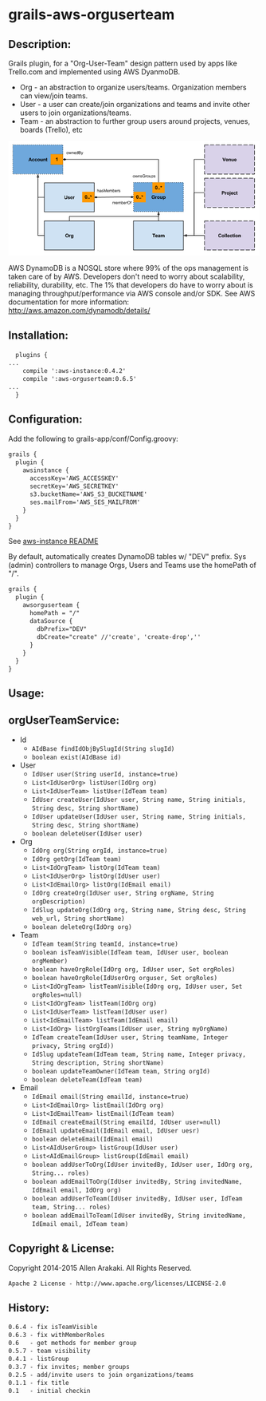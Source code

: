# grails-aws-orguserteam

Description:
--------------
Grails plugin, for a "Org-User-Team" design pattern used by apps like Trello.com and implemented using AWS DyanmoDB.

* Org - an abstraction to organize users/teams.  Organization members can view/join teams.
* User - a user can create/join organizations and teams and invite other users to join organizations/teams.
* Team - an abstraction to further group users around projects, venues, boards (Trello), etc

![Class Diagram](/grails-app/assets/images/OrgUserTeam.png?raw=true "Class Diagram")

AWS DynamoDB is a NOSQL store where 99% of the ops management is taken care of by AWS.  Developers don't need to worry about
scalability, reliability, durability, etc.  The 1% that developers do have to worry about is managing throughput/performance via
AWS console and/or SDK.  See AWS documentation for more information: http://aws.amazon.com/dynamodb/details/

Installation:
--------------
```
  plugins {
...
    compile ':aws-instance:0.4.2'
    compile ':aws-orguserteam:0.6.5'
...
  }
```

Configuration:
--------------
Add the following to grails-app/conf/Config.groovy:
```
grails {
  plugin {
    awsinstance {
      accessKey='AWS_ACCESSKEY'
      secretKey='AWS_SECRETKEY'
      s3.bucketName='AWS_S3_BUCKETNAME'
      ses.mailFrom='AWS_SES_MAILFROM'
    }
  }
}
```
See <a href="https://github.com/ikakara-team/grails-aws-instance">aws-instance README</a>

By default, automatically creates DynamoDB tables w/ "DEV" prefix.  Sys (admin) controllers to manage
Orgs, Users and Teams use the homePath of "/".
```
grails {
  plugin {
    awsorguserteam {
      homePath = "/"
      dataSource {
        dbPrefix="DEV"
        dbCreate="create" //'create', 'create-drop',''
      }
    }
  }
}
```

Usage:
--------------

orgUserTeamService:
--------------
* Id
  * ```AIdBase findIdObjBySlugId(String slugId)```
  * ```boolean exist(AIdBase id)```
* User
  * ```IdUser user(String userId, instance=true)```
  * ```List<IdUserOrg> listUser(IdOrg org)```
  * ```List<IdUserTeam> listUser(IdTeam team)```
  * ```IdUser createUser(IdUser user, String name, String initials, String desc, String shortName)```
  * ```IdUser updateUser(IdUser user, String name, String initials, String desc, String shortName)```
  * ```boolean deleteUser(IdUser user)```
* Org
  * ```IdOrg org(String orgId, instance=true)```
  * ```IdOrg getOrg(IdTeam team)```
  * ```List<IdOrgTeam> listOrg(IdTeam team)```
  * ```List<IdUserOrg> listOrg(IdUser user)```
  * ```List<IdEmailOrg> listOrg(IdEmail email)```
  * ```IdOrg createOrg(IdUser user, String orgName, String orgDescription)```
  * ```IdSlug updateOrg(IdOrg org, String name, String desc, String web_url, String shortName)```
  * ```boolean deleteOrg(IdOrg org)```
* Team
  * ```IdTeam team(String teamId, instance=true)```
  * ```boolean isTeamVisible(IdTeam team, IdUser user, boolean orgMember)```
  * ```boolean haveOrgRole(IdOrg org, IdUser user, Set orgRoles)```
  * ```boolean haveOrgRole(IdUserOrg orguser, Set orgRoles)```
  * ```List<IdOrgTeam> listTeamVisible(IdOrg org, IdUser user, Set orgRoles=null)```
  * ```List<IdOrgTeam> listTeam(IdOrg org)```
  * ```List<IdUserTeam> listTeam(IdUser user)```
  * ```List<IdEmailTeam> listTeam(IdEmail email)```
  * ```List<IdOrg> listOrgTeams(IdUser user, String myOrgName)```
  * ```IdTeam createTeam(IdUser user, String teamName, Integer privacy, String orgId))```
  * ```IdSlug updateTeam(IdTeam team, String name, Integer privacy, String description, String shortName)```
  * ```boolean updateTeamOwner(IdTeam team, String orgId)```
  * ```boolean deleteTeam(IdTeam team)```
* Email
  * ```IdEmail email(String emailId, instance=true)```
  * ```List<IdEmailOrg> listEmail(IdOrg org)```
  * ```List<IdEmailTeam> listEmail(IdTeam team)```
  * ```IdEmail createEmail(String emailId, IdUser user=null)```
  * ```IdEmail updateEmail(IdEmail email, IdUser uesr)```
  * ```boolean deleteEmail(IdEmail email)```
  * ```List<AIdUserGroup> listGroup(IdUser user)```
  * ```List<AIdEmailGroup> listGroup(IdEmail email)```
  * ```boolean addUserToOrg(IdUser invitedBy, IdUser user, IdOrg org, String... roles)```
  * ```boolean addEmailToOrg(IdUser invitedBy, String invitedName, IdEmail email, IdOrg org)```
  * ```boolean addUserToTeam(IdUser invitedBy, IdUser user, IdTeam team, String... roles)```
  * ```boolean addEmailToTeam(IdUser invitedBy, String invitedName, IdEmail email, IdTeam team)```

Copyright & License:
--------------
Copyright 2014-2015 Allen Arakaki.  All Rights Reserved.

```
Apache 2 License - http://www.apache.org/licenses/LICENSE-2.0
```

History:
--------------
```
0.6.4 - fix isTeamVisible
0.6.3 - fix withMemberRoles
0.6   - get methods for member group
0.5.7 - team visibility
0.4.1 - listGroup
0.3.7 - fix invites; member groups
0.2.5 - add/invite users to join organizations/teams
0.1.1 - fix title
0.1   - initial checkin
```